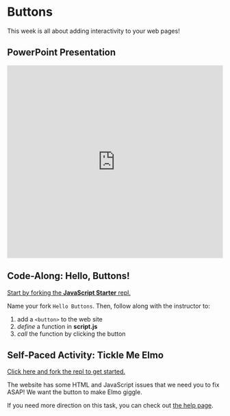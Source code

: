 # Buttons
This week is all about adding interactivity to your web pages!

## PowerPoint Presentation
<iframe src='https://view.officeapps.live.com/op/embed.aspx?src=https://hylandtechoutreach.github.io/ucs-js/Buttons/Buttons.pptx' width='100%' height='450px' frameborder='0'></iframe>

## Code-Along: Hello, Buttons!
[Start by forking the **JavaScript Starter** repl.](https://replit.com/@HylandOutreach/JavaScriptStarter)

Name your fork `Hello Buttons`. Then, follow along with the instructor to:
1. add a `<button>` to the web site
1. _define_ a function in **script.js**
1. _call_ the function by clicking the button

## Self-Paced Activity: Tickle Me Elmo
[Click here and fork the repl to get started.](https://replit.com/@HylandOutreach/TickleMeElmo)

The website has some HTML and JavaScript issues that we need you to fix ASAP! We want the button to make Elmo giggle.

If you need more direction on this task, you can check out [the help page](SelfPacedExercise.md).